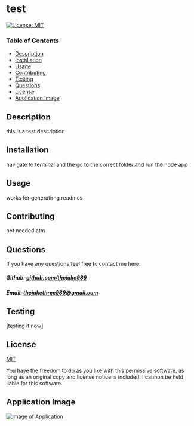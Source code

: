 # test 

[![License: MIT](https://img.shields.io/badge/License-MIT-yellow.svg)](https://opensource.org/licenses/MIT)

### Table of Contents

- [Description](#description)
- [Installation](#installation)
- [Usage](#usage)
- [Contributing](#contributing)
- [Testing](#testing)
- [Questions](#questions)
- [License](#license)
- [Application Image](#application-image)

## Description

this is a test description

## Installation

navigate to terminal and the go to the correct folder and run the node app


## Usage

works for generatirng readmes

## Contributing

not needed atm

## Questions

If you have any questions feel free to contact me here:

 ##### Github: [github.com/thejake989](https://github.com/thejake989)

 ##### Email: [thejakethree989@gmail.com](mailto:thejakethree989@gmail.com?subject=[GitHub])

## Testing

[testing it now]

## License

[MIT](https://opensource.org/licenses/MIT)

You have the freedom to do as you like with this permissive software, as long as an original copy and license notice is included. I cannon be held liable for this software.

## Application Image

 ![Image of Application](thejake989)